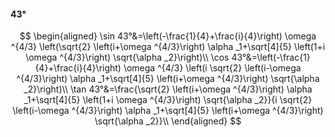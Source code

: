 #### 43°

$$
\begin{aligned}
\sin 43°&=\left(-\frac{1}{4}+\frac{i}{4}\right) \omega ^{4/3} \left(\sqrt{2} \left(i+\omega ^{4/3}\right) \alpha _1+\sqrt[4]{5} \left(1+i \omega ^{4/3}\right)
\sqrt{\alpha _2}\right)\\
\cos 43°&=\left(-\frac{1}{4}+\frac{i}{4}\right) \omega ^{4/3} \left(i \sqrt{2} \left(i-\omega ^{4/3}\right) \alpha _1+\sqrt[4]{5} \left(i+\omega ^{4/3}\right)
\sqrt{\alpha _2}\right)\\
\tan 43°&=\frac{\sqrt{2} \left(i+\omega ^{4/3}\right) \alpha _1+\sqrt[4]{5} \left(1+i \omega ^{4/3}\right) \sqrt{\alpha _2}}{i \sqrt{2} \left(i-\omega ^{4/3}\right)
\alpha _1+\sqrt[4]{5} \left(i+\omega ^{4/3}\right) \sqrt{\alpha _2}}\\
\end{aligned}
$$

